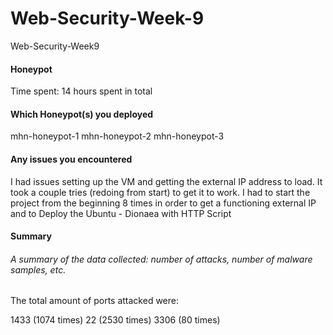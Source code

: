 # Web-Security-Week-9

Web-Security-Week9

#### Honeypot

Time spent: 14 hours spent in total

#### Which Honeypot(s) you deployed

mhn-honeypot-1
mhn-honeypot-2
mhn-honeypot-3

#### Any issues you encountered

I had issues setting up the VM and getting the external IP address to load.
It took a couple tries (redoing from start) to get it to work. I had to start the project from the beginning 8 times in order to get a functioning external IP and to Deploy the Ubuntu - Dionaea with HTTP Script

#### Summary

###### A summary of the data collected: number of attacks, number of malware samples, etc.

The total amount of ports attacked were:

1433 (1074 times)
22 (2530 times)
3306 (80 times)
